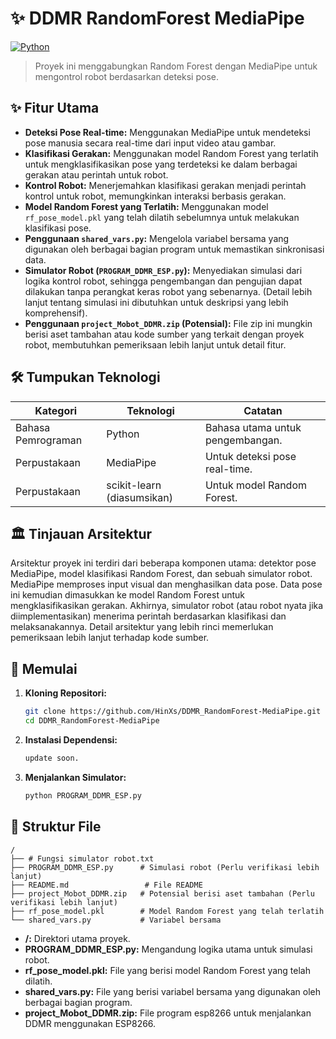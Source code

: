 # ✨ DDMR RandomForest MediaPipe

[![Python](https://img.shields.io/badge/language-Python-blue.svg)](https://www.python.org/)

> Proyek ini menggabungkan Random Forest dengan MediaPipe untuk mengontrol robot berdasarkan deteksi pose.

## ✨ Fitur Utama

* **Deteksi Pose Real-time:** Menggunakan MediaPipe untuk mendeteksi pose manusia secara real-time dari input video atau gambar.
* **Klasifikasi Gerakan:**  Menggunakan model Random Forest yang terlatih untuk mengklasifikasikan pose yang terdeteksi ke dalam berbagai gerakan atau perintah untuk robot.
* **Kontrol Robot:**  Menerjemahkan klasifikasi gerakan menjadi perintah kontrol untuk robot, memungkinkan interaksi berbasis gerakan.
* **Model Random Forest yang Terlatih:**  Menggunakan model `rf_pose_model.pkl` yang telah dilatih sebelumnya untuk melakukan klasifikasi pose.
* **Penggunaan `shared_vars.py`:** Mengelola variabel bersama yang digunakan oleh berbagai bagian program untuk memastikan sinkronisasi data.
* **Simulator Robot (`PROGRAM_DDMR_ESP.py`):**  Menyediakan simulasi dari logika kontrol robot, sehingga pengembangan dan pengujian dapat dilakukan tanpa perangkat keras robot yang sebenarnya.  (Detail lebih lanjut tentang simulasi ini dibutuhkan untuk deskripsi yang lebih komprehensif).
* **Penggunaan `project_Mobot_DDMR.zip` (Potensial):**  File zip ini mungkin berisi aset tambahan atau kode sumber yang terkait dengan proyek robot, membutuhkan pemeriksaan lebih lanjut untuk detail fitur.


## 🛠️ Tumpukan Teknologi

| Kategori          | Teknologi | Catatan                               |
|----------------------|------------|---------------------------------------|
| Bahasa Pemrograman | Python      | Bahasa utama untuk pengembangan.       |
| Perpustakaan       | MediaPipe   | Untuk deteksi pose real-time.          |
| Perpustakaan       | scikit-learn (diasumsikan) | Untuk model Random Forest.      |


## 🏛️ Tinjauan Arsitektur

Arsitektur proyek ini terdiri dari beberapa komponen utama:  detektor pose MediaPipe, model klasifikasi Random Forest, dan sebuah simulator robot.  MediaPipe memproses input visual dan menghasilkan data pose. Data pose ini kemudian dimasukkan ke model Random Forest untuk mengklasifikasikan gerakan.  Akhirnya, simulator robot (atau robot nyata jika diimplementasikan) menerima perintah berdasarkan klasifikasi dan melaksanakannya. Detail arsitektur yang lebih rinci memerlukan pemeriksaan lebih lanjut terhadap kode sumber.

## 🚀 Memulai

1. **Kloning Repositori:**
   ```bash
   git clone https://github.com/HinXs/DDMR_RandomForest-MediaPipe.git
   cd DDMR_RandomForest-MediaPipe
   ```

2. **Instalasi Dependensi:**  
   ```bash
   update soon.
   ```

3. **Menjalankan Simulator:**
   ```bash
   python PROGRAM_DDMR_ESP.py
   ```


## 📂 Struktur File

```
/
├── # Fungsi simulator robot.txt
├── PROGRAM_DDMR_ESP.py      # Simulasi robot (Perlu verifikasi lebih lanjut)
├── README.md                 # File README
├── project_Mobot_DDMR.zip   # Potensial berisi aset tambahan (Perlu verifikasi lebih lanjut)
├── rf_pose_model.pkl        # Model Random Forest yang telah terlatih
└── shared_vars.py           # Variabel bersama
```

* **/:** Direktori utama proyek.
* **PROGRAM_DDMR_ESP.py:**  Mengandung logika utama untuk simulasi robot.
* **rf_pose_model.pkl:**  File yang berisi model Random Forest yang telah dilatih.
* **shared_vars.py:** File yang berisi variabel bersama yang digunakan oleh berbagai bagian program.
* **project_Mobot_DDMR.zip:**  File program esp8266 untuk menjalankan DDMR menggunakan ESP8266.



